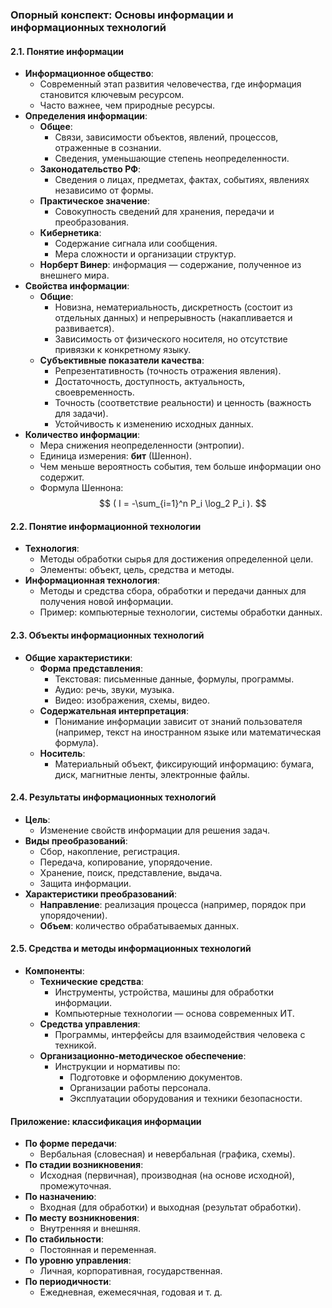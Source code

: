 ### Опорный конспект: Основы информации и информационных технологий

#### 2.1. Понятие информации
- **Информационное общество**:
  - Современный этап развития человечества, где информация становится ключевым ресурсом.
  - Часто важнее, чем природные ресурсы.
- **Определения информации**:
  - **Общее**:
    - Связи, зависимости объектов, явлений, процессов, отраженные в сознании.
    - Сведения, уменьшающие степень неопределенности.
  - **Законодательство РФ**:
    - Сведения о лицах, предметах, фактах, событиях, явлениях независимо от формы.
  - **Практическое значение**:
    - Совокупность сведений для хранения, передачи и преобразования.
  - **Кибернетика**:
    - Содержание сигнала или сообщения.
    - Мера сложности и организации структур.
  - **Норберт Винер**: информация — содержание, полученное из внешнего мира.
- **Свойства информации**:
  - **Общие**:
    - Новизна, нематериальность, дискретность (состоит из отдельных данных) и непрерывность (накапливается и развивается).
    - Зависимость от физического носителя, но отсутствие привязки к конкретному языку.
  - **Субъективные показатели качества**:
    - Репрезентативность (точность отражения явления).
    - Достаточность, доступность, актуальность, своевременность.
    - Точность (соответствие реальности) и ценность (важность для задачи).
    - Устойчивость к изменению исходных данных.
- **Количество информации**:
  - Мера снижения неопределенности (энтропии).
  - Единица измерения: **бит** (Шеннон).
  - Чем меньше вероятность события, тем больше информации оно содержит.
  - Формула Шеннона: 
  $$
  ( I = -\sum_{i=1}^n P_i \log_2 P_i ).
	$$
#### 2.2. Понятие информационной технологии
- **Технология**:
  - Методы обработки сырья для достижения определенной цели.
  - Элементы: объект, цель, средства и методы.
- **Информационная технология**:
  - Методы и средства сбора, обработки и передачи данных для получения новой информации.
  - Пример: компьютерные технологии, системы обработки данных.

#### 2.3. Объекты информационных технологий
- **Общие характеристики**:
  - **Форма представления**:
    - Текстовая: письменные данные, формулы, программы.
    - Аудио: речь, звуки, музыка.
    - Видео: изображения, схемы, видео.
  - **Содержательная интерпретация**:
    - Понимание информации зависит от знаний пользователя (например, текст на иностранном языке или математическая формула).
  - **Носитель**:
    - Материальный объект, фиксирующий информацию: бумага, диск, магнитные ленты, электронные файлы.

#### 2.4. Результаты информационных технологий
- **Цель**:
  - Изменение свойств информации для решения задач.
- **Виды преобразований**:
  - Сбор, накопление, регистрация.
  - Передача, копирование, упорядочение.
  - Хранение, поиск, представление, выдача.
  - Защита информации.
- **Характеристики преобразований**:
  - **Направление**: реализация процесса (например, порядок при упорядочении).
  - **Объем**: количество обрабатываемых данных.

#### 2.5. Средства и методы информационных технологий
- **Компоненты**:
  - **Технические средства**:
    - Инструменты, устройства, машины для обработки информации.
    - Компьютерные технологии — основа современных ИТ.
  - **Средства управления**:
    - Программы, интерфейсы для взаимодействия человека с техникой.
  - **Организационно-методическое обеспечение**:
    - Инструкции и нормативы по:
      - Подготовке и оформлению документов.
      - Организации работы персонала.
      - Эксплуатации оборудования и техники безопасности.

#### Приложение: классификация информации
- **По форме передачи**:
  - Вербальная (словесная) и невербальная (графика, схемы).
- **По стадии возникновения**:
  - Исходная (первичная), производная (на основе исходной), промежуточная.
- **По назначению**:
  - Входная (для обработки) и выходная (результат обработки).
- **По месту возникновения**:
  - Внутренняя и внешняя.
- **По стабильности**:
  - Постоянная и переменная.
- **По уровню управления**:
  - Личная, корпоративная, государственная.
- **По периодичности**:
  - Ежедневная, ежемесячная, годовая и т. д.